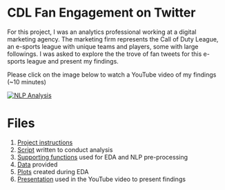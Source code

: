 # CDL Fan Engagement on Twitter

For this project, I was an analytics professional working at a digital marketing agency. The marketing firm represents the Call of Duty League, an e-sports league with unique teams and players, some with large followings. I was asked to explore the the trove of fan tweets for this e-sports league and present my findings.

Please click on the image below to watch a YouTube video of my findings (~10 minutes)

[![NLP Analysis](https://img.youtube.com/vi/qBaKf83PW-Y/0.jpg)](https://youtu.be/qBaKf83PW-Y)

# Files
1. [Project instructions](https://github.com/JackDaoud/MSc_Business_Analytics_Portfolio/blob/main/CDL_Fan_Engagement_on_Twitter/Instructions.docx)
2. [Script](https://github.com/JackDaoud/MSc_Business_Analytics_Portfolio/blob/main/CDL_Fan_Engagement_on_Twitter/Analysis.R) written to conduct analysis
3. [Supporting functions](https://github.com/JackDaoud/MSc_Business_Analytics_Portfolio/blob/main/CDL_Fan_Engagement_on_Twitter/supportingFunctions.R) used for EDA and NLP pre-processing
4. [Data](https://github.com/JackDaoud/MSc_Business_Analytics_Portfolio/tree/main/CDL_Fan_Engagement_on_Twitter/_data) provided
5. [Plots](https://github.com/JackDaoud/MSc_Business_Analytics_Portfolio/tree/main/CDL_Fan_Engagement_on_Twitter/_images) created during EDA
6. [Presentation](https://github.com/JackDaoud/MSc_Business_Analytics_Portfolio/blob/main/CDL_Fan_Engagement_on_Twitter/Daoud_TM_CallofDuty_case.pptx) used in the YouTube video to present findings

